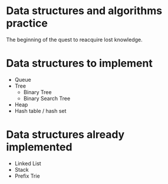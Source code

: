 # Data structures and algorithms practice
The beginning of the quest to reacquire lost knowledge.

# Data structures to implement
* Queue
* Tree
  * Binary Tree
  * Binary Search Tree
* Heap
* Hash table / hash set

# Data structures already implemented
* Linked List
* Stack
* Prefix Trie

